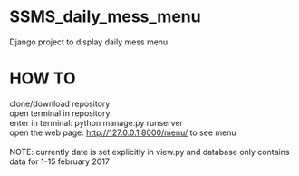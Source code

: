 # SSMS_daily_mess_menu
Django project to display daily mess menu

# HOW TO
clone/download repository <br>
open terminal in repository <br>
enter in terminal: python manage.py runserver <br>
open the web page: http://127.0.0.1:8000/menu/ to see menu <br>
<br>
NOTE: currently date is set explicitly in view.py and database only contains data for 1-15 february 2017
